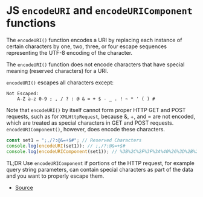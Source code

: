 # JS `encodeURI` and `encodeURIComponent` functions

The `encodeURI()` function encodes a URI by replacing each instance of certain characters by one, two, three,
or four escape sequences representing the UTF-8 encoding of the character.

The `encodeURI()` function does not encode characters that have special meaning (reserved characters) for a URI.

`encodeURI()` escapes all characters except:

```
Not Escaped:
    A-Z a-z 0-9 ; , / ? : @ & = + $ - _ . ! ~ * ' ( ) #
```

Note that `encodeURI()` by itself cannot form proper HTTP GET and POST requests, such as for `XMLHttpRequest`,
because &, +, and = are not encoded, which are treated as special characters in GET and POST requests.
`encodeURIComponent()`, however, does encode these characters.

```js
const set1 = ";,/?:@&=+$#"; // Reserved Characters
console.log(encodeURI(set1)); // ;,/?:@&=+$#
console.log(encodeURIComponent(set1)); // %3B%2C%2F%3F%3A%40%26%3D%2B%24%23
```

TL;DR Use `encodeURIComponent` if portions of the HTTP request, for example query string parameters, can contain
special characters as part of the data and you want to properly escape them.

- [Source](https://developer.mozilla.org/en-US/docs/Web/JavaScript/Reference/Global_Objects/encodeURI#encodeuri_vs_encodeuricomponent)
